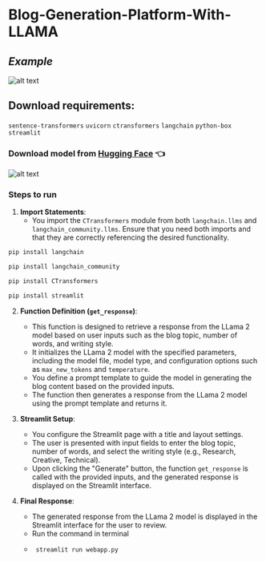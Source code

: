 # Blog-Generation-Platform-With-LLAMA
## _Example_
![alt text](https://github.com/AkashKobal/Blog-Generation-Platform/blob/main/Screenshot%20(324).png)

## Download requirements:
`sentence-transformers`
`uvicorn`
`ctransformers`
`langchain`
`python-box`
`streamlit`

### Download model from [Hugging Face](https://huggingface.co/localmodels/Llama-2-7B-Chat-ggml/tree/main) 👈

![alt text](https://github.com/AkashKobal/Blog-Generation-Platform/blob/main/hg.png)

### Steps to run

1. **Import Statements**:
   - You import the `CTransformers` module from both `langchain.llms` and `langchain_community.llms`. Ensure that you need both imports and that they are correctly referencing the desired functionality.
```python !
pip install langchain
```
```python
pip install langchain_community
```  
```python 
pip install CTransformers
```
```python 
pip install streamlit
```




2. **Function Definition (`get_response`)**:
   - This function is designed to retrieve a response from the LLama 2 model based on user inputs such as the blog topic, number of words, and writing style.
   - It initializes the LLama 2 model with the specified parameters, including the model file, model type, and configuration options such as `max_new_tokens` and `temperature`.
   - You define a prompt template to guide the model in generating the blog content based on the provided inputs.
   - The function then generates a response from the LLama 2 model using the prompt template and returns it.

3. **Streamlit Setup**:
   - You configure the Streamlit page with a title and layout settings.
   - The user is presented with input fields to enter the blog topic, number of words, and select the writing style (e.g., Research, Creative, Technical).
   - Upon clicking the "Generate" button, the function `get_response` is called with the provided inputs, and the generated response is displayed on the Streamlit interface.

4. **Final Response**:
   - The generated response from the LLama 2 model is displayed in the Streamlit interface for the user to review.
   - Run the command in terminal
   - ```txt
      streamlit run webapp.py
      ```

  

